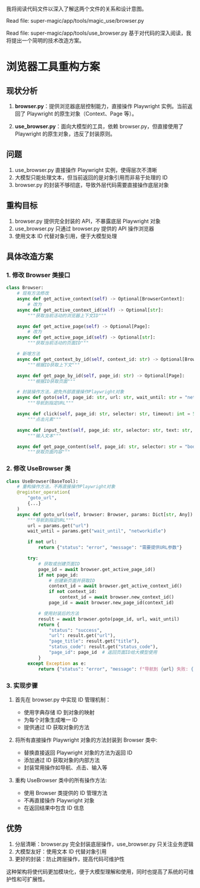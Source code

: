 我将阅读代码文件以深入了解这两个文件的关系和设计意图。

Read file: super-magic/app/tools/magic_use/browser.py

Read file: super-magic/app/tools/use_browser.py
基于对代码的深入阅读，我将提出一个简明的技术改造方案。

# 浏览器工具重构方案

## 现状分析

1. **browser.py**：提供浏览器底层控制能力，直接操作 Playwright 实例。当前返回了 Playwright 的原生对象（Context、Page 等）。

2. **use_browser.py**：面向大模型的工具，依赖 browser.py，但直接使用了 Playwright 的原生对象，违反了封装原则。

## 问题

1. use_browser.py 直接操作 Playwright 实例，使得层次不清晰
2. 大模型只能处理文本，但当前返回的是对象引用而非易于处理的 ID
3. browser.py 的封装不够彻底，导致外层代码需要直接操作底层对象

## 重构目标

1. browser.py 提供完全封装的 API，不暴露底层 Playwright 对象
2. use_browser.py 只通过 browser.py 提供的 API 操作浏览器
3. 使用文本 ID 代替对象引用，便于大模型处理

## 具体改造方案

### 1. 修改 Browser 类接口

```python
class Browser:
    # 现有方法修改
    async def get_active_context(self) -> Optional[BrowserContext]:
        # 改为
    async def get_active_context_id(self) -> Optional[str]:
        """获取当前活动的浏览器上下文ID"""

    async def get_active_page(self) -> Optional[Page]:
        # 改为
    async def get_active_page_id(self) -> Optional[str]:
        """获取当前活动的页面ID"""

    # 新增方法
    async def get_context_by_id(self, context_id: str) -> Optional[BrowserContext]:
        """根据ID获取上下文"""

    async def get_page_by_id(self, page_id: str) -> Optional[Page]:
        """根据ID获取页面"""

    # 封装操作方法，避免外部直接操作Playwright对象
    async def goto(self, page_id: str, url: str, wait_until: str = "networkidle") -> Dict[str, Any]:
        """导航到指定URL"""

    async def click(self, page_id: str, selector: str, timeout: int = 5000) -> Dict[str, Any]:
        """点击元素"""

    async def input_text(self, page_id: str, selector: str, text: str, clear_first: bool = True) -> Dict[str, Any]:
        """输入文本"""

    async def get_page_content(self, page_id: str, selector: str = "body") -> Dict[str, Any]:
        """获取页面内容"""
```

### 2. 修改 UseBrowser 类

```python
class UseBrowser(BaseTool):
    # 重构操作方法，不再直接操作Playwright对象
    @register_operation(
        "goto_url",
        {...}
    )
    async def goto_url(self, browser: Browser, params: Dict[str, Any]) -> Dict[str, Any]:
        """导航到指定URL"""
        url = params.get("url")
        wait_until = params.get("wait_until", "networkidle")

        if not url:
            return {"status": "error", "message": "需要提供URL参数"}

        try:
            # 获取或创建页面ID
            page_id = await browser.get_active_page_id()
            if not page_id:
                # 创建新页面并获取ID
                context_id = await browser.get_active_context_id()
                if not context_id:
                    context_id = await browser.new_context_id()
                page_id = await browser.new_page_id(context_id)

            # 使用封装后的方法
            result = await browser.goto(page_id, url, wait_until)
            return {
                "status": "success",
                "url": result.get("url"),
                "page_title": result.get("title"),
                "status_code": result.get("status_code"),
                "page_id": page_id  # 返回页面ID给大模型使用
            }
        except Exception as e:
            return {"status": "error", "message": f"导航到 {url} 失败: {str(e)}"}
```

### 3. 实现步骤

1. 首先在 browser.py 中实现 ID 管理机制：
   - 使用字典存储 ID 到对象的映射
   - 为每个对象生成唯一 ID
   - 提供通过 ID 获取对象的方法

2. 将所有直接操作 Playwright 对象的方法封装到 Browser 类中:
   - 替换直接返回 Playwright 对象的方法为返回 ID
   - 添加通过 ID 获取对象的内部方法
   - 封装常用操作如导航、点击、输入等

3. 重构 UseBrowser 类中的所有操作方法:
   - 使用 Browser 类提供的 ID 管理方法
   - 不再直接操作 Playwright 对象
   - 在返回结果中包含 ID 信息

## 优势

1. 分层清晰：browser.py 完全封装底层操作，use_browser.py 只关注业务逻辑
2. 大模型友好：使用文本 ID 代替对象引用
3. 更好的封装：防止跨层操作，提高代码可维护性

这种架构将使代码更加模块化，便于大模型理解和使用，同时也提高了系统的可维护性和可扩展性。
